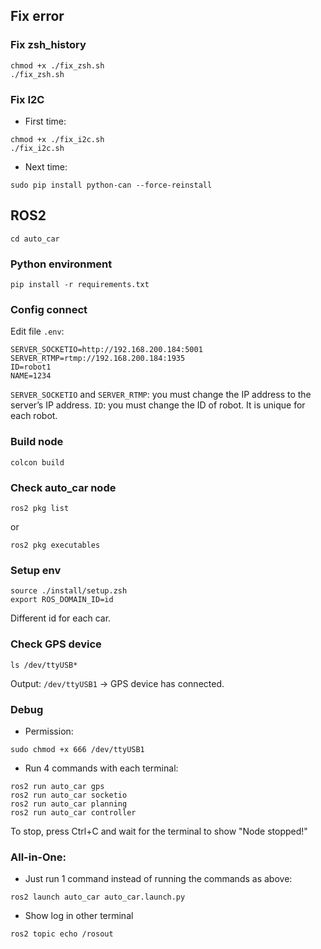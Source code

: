 ## Fix error
### Fix zsh_history

```
chmod +x ./fix_zsh.sh
./fix_zsh.sh
```
### Fix I2C
- First time:

```
chmod +x ./fix_i2c.sh 
./fix_i2c.sh
```
- Next time:

```
sudo pip install python-can --force-reinstall
```

## ROS2

```
cd auto_car
```
### Python environment

```
pip install -r requirements.txt
```

### Config connect
Edit file ```.env```:
```
SERVER_SOCKETIO=http://192.168.200.184:5001
SERVER_RTMP=rtmp://192.168.200.184:1935
ID=robot1
NAME=1234
```
```SERVER_SOCKETIO``` and ```SERVER_RTMP```: you must change the IP address to the server’s IP address.
```ID```: you must change the ID of robot. It is unique for each robot.

### Build node

```
colcon build
```
### Check auto_car node

```
ros2 pkg list
```
or
```
ros2 pkg executables
```
### Setup env

```
source ./install/setup.zsh
export ROS_DOMAIN_ID=id
```
Different id for each car.
### Check GPS device

```
ls /dev/ttyUSB*
```
Output: ```/dev/ttyUSB1``` -> GPS device has connected. 
### Debug
- Permission:

```
sudo chmod +x 666 /dev/ttyUSB1

```
- Run 4 commands with each terminal:

```
ros2 run auto_car gps
ros2 run auto_car socketio
ros2 run auto_car planning
ros2 run auto_car controller
```
To stop, press Ctrl+C and wait for the terminal to show "Node stopped!"
### All-in-One:
- Just run 1 command instead of running the commands as above:

```
ros2 launch auto_car auto_car.launch.py
```

- Show log in other terminal

```
ros2 topic echo /rosout
```
